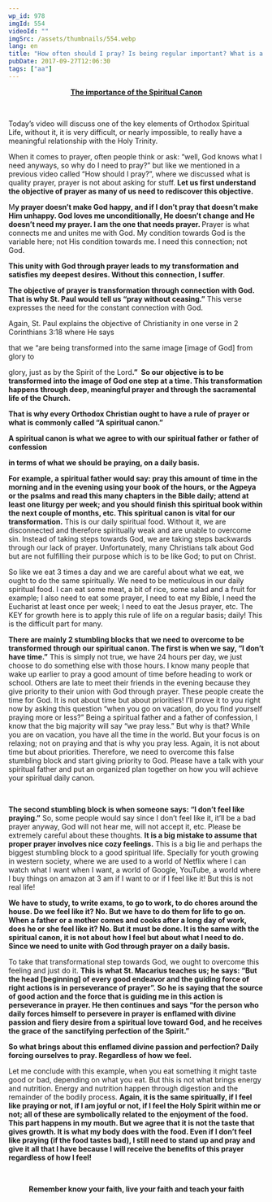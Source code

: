 ```yaml
---
wp_id: 978
imgId: 554
videoId: ""
imgSrc: /assets/thumbnails/554.webp
lang: en
title: "How often should I pray? Is being regular important? What is a spiritual canon?"
pubDate: 2017-09-27T12:06:30
tags: ["aa"]
---
```


<!-- page: 6 -->

<p style="text-align: center;"><strong><u>The importance of the Spiritual Canon</u></strong></p>
<p>&nbsp;</p>
<p>Today’s video will discuss one of the key elements of Orthodox Spiritual Life, without it, it is very difficult, or nearly impossible, to really have a meaningful relationship with the Holy Trinity.</p>
<p>When it comes to prayer, often people think or ask: “well, God knows what I need anyways, so why do I need to pray?” but like we mentioned in a previous video called “How should I pray?”, where we discussed what is quality prayer, prayer is not about asking for stuff. <strong>Let us first understand the objective of prayer as many of us need to rediscover this objective. </strong></p>
<p>M<strong>y prayer doesn’t make God happy, and if I don’t pray that doesn’t make Him unhappy. God loves me unconditionally, He doesn’t change and He doesn’t need my prayer. I am the one that needs prayer. </strong>Prayer is what connects me and unites me with God. My condition towards God is the variable here; not His condition towards me. I need this connection; not God.</p>
<p><strong>This unity with God through prayer leads to my transformation and satisfies my deepest desires. Without this connection, I suffer</strong>.</p>
<p><strong>The objective of prayer is transformation through connection with God. That is why St. Paul would tell us “pray without ceasing.”</strong> This verse expresses the need for the constant connection with God.</p>
<p>Again, St. Paul explains the objective of Christianity in one verse in 2 Corinthians 3:18 where He says</p>
<p>that we “are being transformed into the same image [image of God] from glory to</p>
<p>glory, just as by the Spirit of the Lord<strong>.”  So our objective is to be transformed into the image of God one step at a time. This transformation happens through deep, meaningful prayer and through the sacramental life of the Church.</strong></p>
<p><strong>That is why every Orthodox Christian ought to have a rule of prayer or what is commonly called “A spiritual canon.” </strong></p>
<p><strong>A spiritual canon is what we agree to with our spiritual father or father of confession</strong></p>
<p><strong>in terms of what we should be praying, on a daily basis. </strong></p>
<p><strong>For example, a spiritual </strong><strong>father would say: pray this amount of time in the morning and in the evening using your book of the hours, or the Agpeya or the psalms and read this many chapters in the Bible daily; attend at least one liturgy per week; and you should finish this spiritual book within the next couple of months, etc. This spiritual canon is vital for our transformation.</strong> This is our daily spiritual food. Without it, we are disconnected and therefore spiritually weak and are unable to overcome sin. Instead of taking steps towards God, we are taking steps backwards through our lack of prayer. Unfortunately, many Christians talk about God but are not fulfilling their purpose which is to be like God; to put on Christ.</p>
<p>So like we eat 3 times a day and we are careful about what we eat, we ought to do the same spiritually. We need to be meticulous in our daily spiritual food. I can eat some meat, a bit of rice, some salad and a fruit for example; I also need to eat some prayer, I need to eat my Bible, I need the Eucharist at least once per week; I need to eat the Jesus prayer, etc. The KEY for growth here is to apply this rule of life on a regular basis; daily! This is the difficult part for many.</p>
<p><strong>There are mainly 2 stumbling blocks that we need to overcome to be transformed through our spiritual canon. The first is when we say, “I don’t have time.”</strong> This is simply not true, we have 24 hours per day, we just choose to do something else with those hours. I know many people that wake up earlier to pray a good amount of time before heading to work or school. Others are late to meet their friends in the evening because they give priority to their union with God through prayer. These people create the time for God. It is not about time but about priorities! I’ll prove it to you right now by asking this question “when you go on vacation, do you find yourself praying more or less?” Being a spiritual father and a father of confession, I know that the big majority will say “we pray less.” But why is that? While you are on vacation, you have all the time in the world. But your focus is on relaxing; not on praying and that is why you pray less. Again, it is not about time but about priorities. Therefore, we need to overcome this false stumbling block and start giving priority to God. Please have a talk with your spiritual father and put an organized plan together on how you will achieve your spiritual daily canon.</p>
<p>&nbsp;</p>
<p><strong>The second stumbling block is when someone says: “I don’t feel like praying.”</strong> So, some people would say since I don’t feel like it, it’ll be a bad prayer anyway, God will not hear me, will not accept it, etc. Please be extremely careful about these thoughts. <strong>It is a big mistake to assume that proper prayer involves nice cozy feelings.</strong> This is a big lie and perhaps the biggest stumbling block to a good spiritual life. Specially for youth growing in western society, where we are used to a world of Netflix where I can watch what I want when I want, a world of Google, YouTube, a world where I buy things on amazon at 3 am if I want to or if I feel like it! But this is not real life!</p>
<p><strong>We have to study, to write exams, to go to work, to do chores around the house. Do we feel like it? No. But we have to do them for life to go on. When a father or a mother comes and cooks after a long day of work, does he or she feel like it? No. But it must be done. It is the same with the spiritual canon, it is not about how I feel but about what I need to do. Since we need to unite with God through prayer on a daily basis.</strong></p>
<p>To take that transformational step towards God, we ought to overcome this feeling and just do it. <strong>This is what St. Macarius teaches us; he says: “But the head [beginning] of every good endeavor and the guiding force of right actions is in perseverance of prayer”. So he is saying that the source of good action and the force that is guiding me in this action is perseverance in prayer. He then continues and says “for the person who daily forces himself to persevere in prayer is enflamed with divine passion and fiery desire from a spiritual love toward God, and he receives the grace of the sanctifying perfection of the Spirit.” </strong></p>
<p><strong>So what brings about this enflamed divine passion and perfection? Daily forcing ourselves to pray. Regardless of how we feel. </strong></p>
<p>Let me conclude with this example, when you eat something it might taste good or bad, depending on what you eat. But this is not what brings energy and nutrition. Energy and nutrition happen through digestion and the remainder of the bodily process. <strong>Again, it is the same spiritually, if I feel like praying or not, if I am joyful or not, if I feel the Holy Spirit within me or not; all of these are symbolically related to the enjoyment of the food. This part happens in my mouth. But we agree that it is not the taste that gives growth. It is what my body does with the food. Even if I don’t feel like praying (if the food tastes bad), I still need to stand up and pray and give it all that I have because I will receive the benefits of this prayer regardless of how I feel!</strong></p>
<p>&nbsp;</p>
<p style="text-align: center;"><strong>Remember know your faith, live your faith and teach your faith </strong></p>
